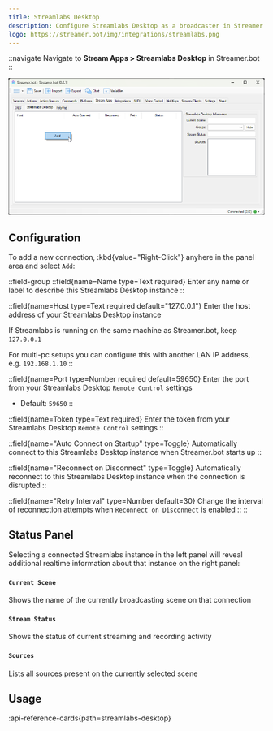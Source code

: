 ```yaml
---
title: Streamlabs Desktop
description: Configure Streamlabs Desktop as a broadcaster in Streamer.bot
logo: https://streamer.bot/img/integrations/streamlabs.png
---
```


::navigate
Navigate to **Stream Apps > Streamlabs Desktop** in Streamer.bot
::

![Streamlabs Desktop Configuration](assets/streamlabs-desktop.png)


## Configuration
To add a new connection, :kbd{value="Right-Click"} anyhere in the panel area and select `Add`:

::field-group
  ::field{name=Name type=Text required}
  Enter any name or label to describe this Streamlabs Desktop instance
  ::

  ::field{name=Host type=Text required default="127.0.0.1"}
  Enter the host address of your Streamlabs Desktop instance

  If Streamlabs is running on the same machine as Streamer.bot, keep `127.0.0.1`

  For multi-pc setups you can configure this with another LAN IP address, e.g. `192.168.1.10`
  ::

  ::field{name=Port type=Number required default=59650}
  Enter the port from your Streamlabs Desktop `Remote Control` settings
  - Default: `59650`
  ::

  ::field{name=Token type=Text required}
  Enter the token from your Streamlabs Desktop `Remote Control` settings
  ::

  ::field{name="Auto Connect on Startup" type=Toggle}
  Automatically connect to this Streamlabs Desktop instance when Streamer.bot starts up
  ::

  ::field{name="Reconnect on Disconnect" type=Toggle}
  Automatically reconnect to this Streamlabs Desktop instance when the connection is disrupted
  ::

  ::field{name="Retry Interval" type=Number default=30}
  Change the interval of reconnection attempts when `Reconnect on Disconnect` is enabled
  ::
::

## Status Panel
Selecting a connected Streamlabs instance in the left panel will reveal additional realtime information about that instance on the right panel:

#### `Current Scene`
Shows the name of the currently broadcasting scene on that connection

#### `Stream Status`
Shows the status of current streaming and recording activity

#### `Sources`
Lists all sources present on the currently selected scene

## Usage
:api-reference-cards{path=streamlabs-desktop}